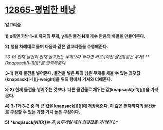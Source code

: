 # [12865-평범한 배낭](https://www.acmicpc.net/problem/12865)

#### **알고리즘**

**1) x축엔 가방 1~K 까지의 무게, y축은 물건 N개 개수 만큼의 배열을 만들어준다.**

**2) 행을 차례대로 돌며 다음과 같은 알고리즘을 수행해준다.**

 

**3-0) 현재 물건이 현재 돌고있는 무게보다 작다면 바로 [이전 물건][같은 무게] \**(knapsack[i-1][j]\**를 입력해준다.**

**3-1) 현재 물건을 넣어준다. 물건을 넣은 뒤의 남은 무게를 채울 수 있는 최댓값(knapsack[i-1][j-weight]을 위의 행에서 가져와 더해준다.**

**3-2) 현재 물건을 넣어주는 것보다. 다른 물건들로 채우는 값(knapsack[i-1][j])을 가져온다.**

**4) 3-1과 3-2 중 더 큰 값을 knapsack[i][j]에 저장해준다. 이 값은 현재까지의 물건들로 구성할 수 있는 가장 가치 높은 구성이다.**

**5) \**knapsack[N][K]는 곧, K무게일 때의 최댓값을 가리킨다.\****



